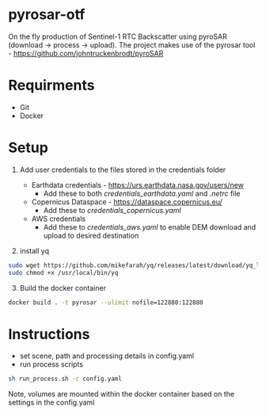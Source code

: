 # pyrosar-otf
On the fly production of Sentinel-1 RTC Backscatter using pyroSAR (download -> process -> upload). The project makes use of the pyrosar tool - https://github.com/johntruckenbrodt/pyroSAR

# Requirments
- Git
- Docker

# Setup
1. Add user credentials to the files stored in the credentials folder
    - Earthdata credentials - https://urs.earthdata.nasa.gov/users/new
        - Add these to both *credentials_earthdata.yaml* and *.netrc* file
    - Copernicus Dataspace - https://dataspace.copernicus.eu/
        - Add these to *credentials_copernicus.yaml*
    - AWS credentials
        - Add these to *credentials_aws.yaml* to enable DEM download and upload to desired destination

2. install yq
```bash
sudo wget https://github.com/mikefarah/yq/releases/latest/download/yq_linux_amd64 -O /usr/local/bin/yq
sudo chmod +x /usr/local/bin/yq
```

3. Build the docker container
```bash
docker build . -t pyrosar --ulimit nofile=122880:122880
```

# Instructions
- set scene, path and processing details in config.yaml
- run process scripts
```bash
sh run_process.sh -c config.yaml
```
Note, volumes are mounted within the docker container based on the settings in the config.yaml